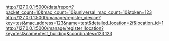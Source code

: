 http://127.0.0.1:5000/data/report?packet_count=10&mac_count=10&universal_mac_count=10&token=123
http://127.0.0.1:5000/manage/register_device?key=test&mac_address=123&name=test&detailed_location=2f&location_id=1
http://127.0.0.1:5000/manage/register_location?key=test&name=test_building&coordinates=123,123